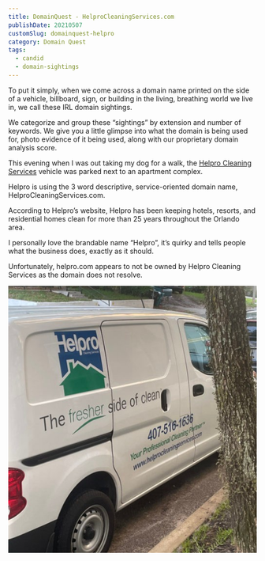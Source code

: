```yaml
---
title: DomainQuest - HelproCleaningServices.com
publishDate: 20210507
customSlug: domainquest-helpro
category: Domain Quest
tags:
  - candid
  - domain-sightings
---
```

To put it simply, when we come across a domain name printed on the side of a vehicle, billboard, sign, or building in the living, breathing world we live in, we call these IRL domain sightings.

We categorize and group these “sightings” by extension and number of keywords. We give you a little glimpse into what the domain is being used for, photo evidence of it being used, along with our proprietary domain analysis score.

This evening when I was out taking my dog for a walk, the [Helpro Cleaning Services](https://helprocleaningservices.com/) vehicle was parked next to an apartment complex.

Helpro is using the 3 word descriptive, service-oriented domain name, HelproCleaningServices.com.

According to Helpro’s website, Helpro has been keeping hotels, resorts, and residential homes clean for more than 25 years throughout the Orlando area.

I personally love the brandable name “Helpro”, it’s quirky and tells people what the business does, exactly as it should.

Unfortunately, helpro.com appears to not be owned by Helpro Cleaning Services as the domain does not resolve.

![](assets/helpro-cleaning-service.jpeg)

